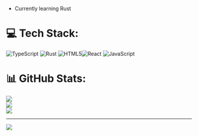 
-   Currently learning Rust
  

# 💻 Tech Stack:
![TypeScript](https://img.shields.io/badge/typescript-%23007ACC.svg?style=for-the-badge&logo=typescript&logoColor=white) ![Rust](https://img.shields.io/badge/rust-%23000000.svg?style=for-the-badge&logo=rust&logoColor=white) ![HTML5](https://img.shields.io/badge/html5-%23E34F26.svg?style=for-the-badge&logo=html5&logoColor=white)![React](https://img.shields.io/badge/react-%2320232a.svg?style=for-the-badge&logo=react&logoColor=%2361DAFB)
![JavaScript]( https://img.shields.io/badge/logo-javascript-blue?logo=javascript)
# 📊 GitHub Stats:
![](https://github-readme-stats.vercel.app/api?username=NightyNight008&theme=dark&hide_border=false&include_all_commits=false&count_private=false)<br/>
![](https://github-readme-streak-stats.herokuapp.com/?user=NightyNight008&theme=dark&hide_border=false)<br/>
![](https://github-readme-stats.vercel.app/api/top-langs/?username=NightyNight008&theme=dark&hide_border=false&include_all_commits=false&count_private=false&layout=compact)

---
[![](https://visitcount.itsvg.in/api?id=NightyNight008&icon=0&color=0)](https://visitcount.itsvg.in)
